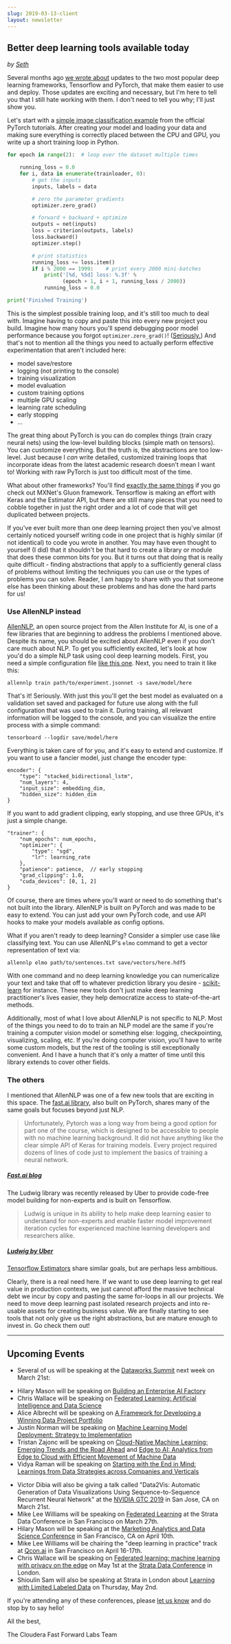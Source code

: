 ```yaml
---
slug: 2019-03-13-client
layout: newsletter
---
```


## Better deep learning tools available today

_by [Seth](https://twitter.com/shendrickson16)_

Several months ago [we wrote about](https://blog.fastforwardlabs.com/newsletters/2018-10-24-client.html) updates to the two most popular deep learning frameworks, Tensorflow and PyTorch, that make them easier to use and deploy. Those updates are exciting and necessary, but I'm here to tell you that I still hate working with them. I don't need to tell you why; I'll just show you. 

Let's start with a [simple image classification example](https://pytorch.org/tutorials/beginner/blitz/cifar10_tutorial.html#sphx-glr-beginner-blitz-cifar10-tutorial-py) from the official PyTorch tutorials. After creating your model and loading your data and making sure everything is correctly placed between the CPU and GPU, you write up a short training loop in Python.

```python
for epoch in range(2):  # loop over the dataset multiple times

    running_loss = 0.0
    for i, data in enumerate(trainloader, 0):
        # get the inputs
        inputs, labels = data

        # zero the parameter gradients
        optimizer.zero_grad()

        # forward + backward + optimize
        outputs = net(inputs)
        loss = criterion(outputs, labels)
        loss.backward()
        optimizer.step()

        # print statistics
        running_loss += loss.item()
        if i % 2000 == 1999:    # print every 2000 mini-batches
            print('[%d, %5d] loss: %.3f' %
                  (epoch + 1, i + 1, running_loss / 2000))
            running_loss = 0.0

print('Finished Training')
```

This is the simplest possible training loop, and it's still too much to deal with. Imagine having to copy and paste this into every new project you build. Imagine how many hours you'll spend debugging poor model performance because you forgot `optimizer.zero_grad()`! ([Seriously.](https://twitter.com/karpathy/status/1013244313327681536?lang=en)) And that's not to mention all the things you need to actually perform effective experimentation that aren't included here: 

* model save/restore
* logging (not printing to the console)
* training visualization
* model evaluation
* custom training options
* multiple GPU scaling
* learning rate scheduling
* early stopping
* ...

The great thing about PyTorch is you can do complex things (train crazy neural nets) using the low-level building blocks (simple math on tensors). You can customize everything. But the truth is, the abstractions are too low-level. Just because I _can_ write detailed, customized training loops that incorporate ideas from the latest academic research doesn't mean I want to! Working with raw PyTorch is just too difficult most of the time.

What about other frameworks? You'll find [exactly the same things](https://gluon-nlp.mxnet.io/examples/language_model/language_model.html) if you go check out MXNet's Gluon framework. Tensorflow is making an effort with Keras and the Estimator API, but there are still many pieces that you need to cobble together in just the right order and a lot of code that will get duplicated between projects.

If you've ever built more than one deep learning project then you've almost certainly noticed yourself writing code in one project that is highly similar (if not identical) to code you wrote in another. You may have even thought to yourself (I did) that it shouldn't be that hard to create a library or module that does these common bits for you. But it turns out that doing that is really quite difficult - finding abstractions that apply to a sufficiently general class of problems without limiting the techniques you can use or the types of problems you can solve. Reader, I am happy to share with you that someone else has been thinking about these problems and has done the hard parts for us!

### Use AllenNLP instead

[AllenNLP](https://allennlp.org/), an open source project from the Allen Institute for AI, is one of a few libraries that are beginning to address the problems I mentioned above. Despite its name, you should be excited about AllenNLP even if you don't care much about NLP. To get you sufficiently excited, let's look at how you'd do a simple NLP task using cool deep learning models. First, you need a simple configuration file [like this one](https://github.com/allenai/allennlp/blob/master/tutorials/tagger/experiment.jsonnet). Next, you need to train it like this:

```
allennlp train path/to/experiment.jsonnet -s save/model/here
```

That's it! Seriously. With just this you'll get the best model as evaluated on a validation set saved and packaged for future use along with the full configuration that was used to train it. During training, all relevant information will be logged to the console, and you can visualize the entire process with a simple command:

```
tensorboard --logdir save/model/here
```

Everything is taken care of for you, and it's easy to extend and customize. If you want to use a fancier model, just change the encoder type:

```
encoder": {
    "type": "stacked_bidirectional_lstm",
    "num_layers": 4,
    "input_size": embedding_dim,
    "hidden_size": hidden_dim
}
```

If you want to add gradient clipping, early stopping, and use three GPUs, it's just a simple change.

```
"trainer": {
    "num_epochs": num_epochs,
    "optimizer": {
        "type": "sgd",
        "lr": learning_rate
    },
    "patience": patience,  // early stopping
    "grad_clipping": 1.0,
    "cuda_devices": [0, 1, 2]
}
```

Of course, there are times where you'll want or need to do something that's not built into the library. AllenNLP is built on PyTorch and was made to be easy to extend. You can just add your own PyTorch code, and use API hooks to make your models available as config options.

What if you aren't ready to deep learning? Consider a simpler use case like classifying text. You can use AllenNLP's `elmo` command to get a vector representation of text via:

```
allennlp elmo path/to/sentences.txt save/vectors/here.hdf5
```

With one command and no deep learning knowledge you can numericalize your text and take that off to whatever prediction library you desire - [scikit-learn](https://scikit-learn.org/) for instance. These new tools don't just make deep learning practitioner's lives easier, they help democratize access to state-of-the-art methods.

Additionally, most of what I love about AllenNLP is not specific to NLP. Most of the things you need to do to train an NLP model are the same if you're training a computer vision model or something else: logging, checkpointing, visualizing, scaling, etc. If you're doing computer vision, you'll have to write some custom models, but the rest of the tooling is still exceptionally convenient. And I have a hunch that it's only a matter of time until this library extends to cover other fields.

### The others

I mentioned that AllenNLP was one of a few new tools that are exciting in this space. The [fast.ai library](https://github.com/fastai/fastai), also built on PyTorch, shares many of the same goals but focuses beyond just NLP. 

> Unfortunately, Pytorch was a long way from being a good option for part one of the course, which is designed to be accessible to people with no machine learning background. It did not have anything like the clear simple API of Keras for training models. Every project required dozens of lines of code just to implement the basics of training a neural network.

##### [**Fast.ai blog**](https://www.fast.ai/2017/09/08/introducing-pytorch-for-fastai/)

The Ludwig library was recently released by Uber to provide code-free model building for non-experts and is built on Tensorflow. 

> Ludwig is unique in its ability to help make deep learning easier to understand for non-experts and enable faster model improvement iteration cycles for experienced machine learning developers and researchers alike.

##### [**Ludwig by Uber**](https://eng.uber.com/introducing-ludwig/)

[Tensorflow Estimators](https://www.tensorflow.org/guide/estimators) share similar goals, but are perhaps less ambitious.

Clearly, there is a real need here. If we want to use deep learning to get real value in production contexts, we just cannot afford the massive technical debt we incur by copy and pasting the same for-loops in all our projects. We need to move deep learning past isolated research projects and into re-usable assets for creating business value. We are finally starting to see tools that not only give us the right abstractions, but are mature enough to invest in. Go check them out!

---

## Upcoming Events

* Several of us will be speaking at the [Dataworks Summit](https://dataworkssummit.com/barcelona-2019/) next week on March 21st:
 -  Hilary Mason will be speaking on [Building an Enterprise AI Factory](https://dataworkssummit.com/barcelona-2019/keynote/8410/)
 - Chris Wallace will be speaking on [Federated Learning: Artificial Intelligence and Data Science](https://dataworkssummit.com/barcelona-2019/session/federated-learning-artificial-intelligence-and-data-science/)
 - Alice Albrecht will be speaking on [A Framework for Developing a Winning Data Project Portfolio](https://dataworkssummit.com/barcelona-2019/session/a-framework-for-developing-a-winning-data-project-portfolio/)
 - Justin Norman will be speaking on [Machine Learning Model Deployment: Strategy to Implementation](https://dataworkssummit.com/barcelona-2019/session/machine-learning-model-deployment-strategy-to-implementation-2/)
 - Tristan Zajonc will be speaking on [Cloud-Native Machine Learning: Emerging Trends and the Road Ahead](https://dataworkssummit.com/barcelona-2019/session/cloud-native-machine-learning-emerging-trends-and-road-ahead/) and [Edge to AI: Analytics from Edge to Cloud with Efficient Movement of Machine Data](https://dataworkssummit.com/barcelona-2019/session/edge-to-ai-analytics-from-edge-to-cloud-with-efficient-movement-of-machine-data/)
 - Vidya Raman will be speaking on [Starting with the End in Mind: Learnings from Data Strategies across Companies and Verticals](https://dataworkssummit.com/barcelona-2019/session/starting-with-the-end-in-mind-learnings-from-data-strategies-across-companies-and-verticals/)
* Victor Dibia will also be giving a talk called "Data2Vis: Automatic Generation of Data Visualizations Using Sequence-to-Sequence Recurrent Neural Network" at the [NVIDIA GTC 2019](https://www.nvidia.com/en-us/gtc/) in San Jose, CA on March 21st. 
* Mike Lee Williams will be speaking on [Federated Learning](https://conferences.oreilly.com/strata/strata-ca/public/schedule/detail/72661) at the Strata Data Conference in San Francisco on March 27th.
* Hilary Mason will be speaking at the [Marketing Analytics and Data Science Conference](https://marketing.knect365.com/marketing-analytics-data-science/) in San Francisco, CA on April 10th.
* Mike Lee Williams will be chairing the "deep learning in practice" track at [Qcon.ai](https://qcon.ai/) in San Francisco on April 16-17th.
* Chris Wallace will be speaking on [Federated learning: machine learning with privacy on the edge](https://conferences.oreilly.com/strata/strata-eu/public/schedule/detail/74327) on May 1st at the [Strata Data Conference](https://conferences.oreilly.com/strata/strata-eu) in London.
* Shioulin Sam will also be speaking at Strata in London about [Learning with Limited Labeled Data](https://conferences.oreilly.com/strata/strata-eu/public/schedule/detail/74341) on Thursday, May 2nd.

If you're attending any of these conferences, please [let us know](mailto:cffl@cloudera.com) and do stop by to say hello! 

All the best,

The Cloudera Fast Forward Labs Team